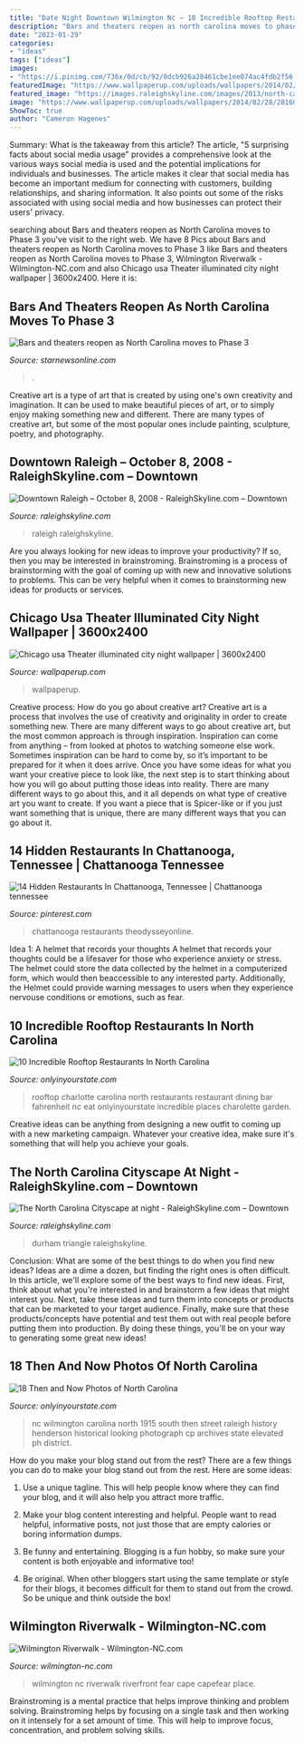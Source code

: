 ```yaml
---
title: "Date Night Downtown Wilmington Nc ~ 10 Incredible Rooftop Restaurants In North Carolina"
description: "Bars and theaters reopen as north carolina moves to phase 3"
date: "2023-01-29"
categories:
- "ideas"
tags: ["ideas"]
images:
- "https://i.pinimg.com/736x/0d/cb/92/0dcb926a28461cbe1ee074ac4fdb2f56.jpg"
featuredImage: "https://www.wallpaperup.com/uploads/wallpapers/2014/02/28/281602/ca28f48442e1bfd9b65af6d493093260.jpg"
featured_image: "https://images.raleighskyline.com/images/2013/north-carolina-skyline-at-night/north_carolina_skyline_at_night_metroscenes.com.jpg"
image: "https://www.wallpaperup.com/uploads/wallpapers/2014/02/28/281602/ca28f48442e1bfd9b65af6d493093260.jpg"
ShowToc: true
author: "Cameron Hagenes"
---
```



Summary: What is the takeaway from this article?
The article, "5 surprising facts about social media usage" provides a comprehensive look at the various ways social media is used and the potential implications for individuals and businesses. The article makes it clear that social media has become an important medium for connecting with customers, building relationships, and sharing information. It also points out some of the risks associated with using social media and how businesses can protect their users' privacy.

	

		
searching about Bars and theaters reopen as North Carolina moves to Phase 3 you've visit to the right web. We have 8 Pics about Bars and theaters reopen as North Carolina moves to Phase 3 like Bars and theaters reopen as North Carolina moves to Phase 3, Wilmington Riverwalk - Wilmington-NC.com and also Chicago usa Theater illuminated city night wallpaper | 3600x2400. Here it is:
		
    
## Bars And Theaters Reopen As North Carolina Moves To Phase 3

<img loading=lazy src="https://www.gannett-cdn.com/presto/2020/10/02/NSTN/f5c3d52d-4ebe-49ca-93e2-c375b20c65c0-NCWIL-100320-PG-BAR6.JPG?crop=4511,2538,x0,y229&amp;width=3200&amp;height=1801&amp;format=pjpg&amp;auto=webp" onerror="this.onerror=null;this.src='https://tse2.mm.bing.net/th?id=OIP.3_22Mauk3FL7zlHy_JB0lgHaEK&amp;pid=15.1';" alt="Bars and theaters reopen as North Carolina moves to Phase 3">

_Source: starnewsonline.com_

>. 

	

Creative art is a type of art that is created by using one's own creativity and imagination. It can be used to make beautiful pieces of art, or to simply enjoy making something new and different. There are many types of creative art, but some of the most popular ones include painting, sculpture, poetry, and photography.

    
## Downtown Raleigh – October 8, 2008 - RaleighSkyline.com – Downtown

<img loading=lazy src="https://raleighskyline.com/images/10.08.08/october_8_08_raleighskyline.com_03.jpg" onerror="this.onerror=null;this.src='https://tse2.mm.bing.net/th?id=OIP.c_jP-hIDGvkYnLaesjaKPQHaEm&amp;pid=15.1';" alt="Downtown Raleigh – October 8, 2008 - RaleighSkyline.com – Downtown">

_Source: raleighskyline.com_

>raleigh raleighskyline. 

	

Are you always looking for new ideas to improve your productivity? If so, then you may be interested in brainstroming. Brainstroming is a process of brainstorming with the goal of coming up with new and innovative solutions to problems. This can be very helpful when it comes to brainstorming new ideas for products or services.

    
## Chicago Usa Theater Illuminated City Night Wallpaper | 3600x2400

<img loading=lazy src="https://www.wallpaperup.com/uploads/wallpapers/2014/02/28/281602/ca28f48442e1bfd9b65af6d493093260.jpg" onerror="this.onerror=null;this.src='https://tse3.mm.bing.net/th?id=OIP.nSf6TlJgL-jnerm3Mv8P1wHaE8&amp;pid=15.1';" alt="Chicago usa Theater illuminated city night wallpaper | 3600x2400">

_Source: wallpaperup.com_

>wallpaperup. 

	

Creative process: How do you go about creative art?
Creative art is a process that involves the use of creativity and originality in order to create something new. There are many different ways to go about creative art, but the most common approach is through inspiration. Inspiration can come from anything – from looked at photos to watching someone else work. Sometimes inspiration can be hard to come by, so it’s important to be prepared for it when it does arrive. Once you have some ideas for what you want your creative piece to look like, the next step is to start thinking about how you will go about putting those ideas into reality. There are many different ways to go about this, and it all depends on what type of creative art you want to create. If you want a piece that is Spicer-like or if you just want something that is unique, there are many different ways that you can go about it.

    
## 14 Hidden Restaurants In Chattanooga, Tennessee | Chattanooga Tennessee

<img loading=lazy src="https://i.pinimg.com/736x/0d/cb/92/0dcb926a28461cbe1ee074ac4fdb2f56.jpg" onerror="this.onerror=null;this.src='https://tse4.mm.bing.net/th?id=OIP.D4tgck0K5dwmWtZ_Ppry0gHaJ4&amp;pid=15.1';" alt="14 Hidden Restaurants In Chattanooga, Tennessee | Chattanooga tennessee">

_Source: pinterest.com_

>chattanooga restaurants theodysseyonline. 

	

Idea 1: A helmet that records your thoughts
A helmet that records your thoughts could be a lifesaver for those who experience anxiety or stress. The helmet could store the data collected by the helmet in a computerized form, which would then beaccessible to any interested party. Additionally, the Helmet could provide warning messages to users when they experience nervouse conditions or emotions, such as fear.

    
## 10 Incredible Rooftop Restaurants In North Carolina

<img loading=lazy src="http://cdn.onlyinyourstate.com/wp-content/uploads/2016/03/o-106-700x525.jpg" onerror="this.onerror=null;this.src='https://tse2.mm.bing.net/th?id=OIP.SLrgiFrfx4YrzyV6Im2KEQHaFj&amp;pid=15.1';" alt="10 Incredible Rooftop Restaurants In North Carolina">

_Source: onlyinyourstate.com_

>rooftop charlotte carolina north restaurants restaurant dining bar fahrenheit nc eat onlyinyourstate incredible places charolette garden. 

	

Creative ideas can be anything from designing a new outfit to coming up with a new marketing campaign. Whatever your creative idea, make sure it's something that will help you achieve your goals.

    
## The North Carolina Cityscape At Night - RaleighSkyline.com – Downtown

<img loading=lazy src="https://images.raleighskyline.com/images/2013/north-carolina-skyline-at-night/north_carolina_skyline_at_night_metroscenes.com.jpg" onerror="this.onerror=null;this.src='https://tse4.mm.bing.net/th?id=OIP.S1Zm9mKm6t8i6KleBkbQwgHaE8&amp;pid=15.1';" alt="The North Carolina Cityscape at night - RaleighSkyline.com – Downtown">

_Source: raleighskyline.com_

>durham triangle raleighskyline. 

	

Conclusion: What are some of the best things to do when you find new ideas?
Ideas are a dime a dozen, but finding the right ones is often difficult. In this article, we'll explore some of the best ways to find new ideas. First, think about what you're interested in and brainstorm a few ideas that might interest you. Next, take these ideas and turn them into concepts or products that can be marketed to your target audience. Finally, make sure that these products/concepts have potential and test them out with real people before putting them into production. By doing these things, you'll be on your way to generating some great new ideas!

    
## 18 Then And Now Photos Of North Carolina

<img loading=lazy src="http://cdn.onlyinyourstate.com/wp-content/uploads/2016/02/henderson-north-carolina-1915-700x552.jpg" onerror="this.onerror=null;this.src='https://tse4.mm.bing.net/th?id=OIP.5-r1VzOtx5GxLJaRa1AGWAHaF1&amp;pid=15.1';" alt="18 Then and Now Photos of North Carolina">

_Source: onlyinyourstate.com_

>nc wilmington carolina north 1915 south then street raleigh history henderson historical looking photograph cp archives state elevated ph district. 

	

How do you make your blog stand out from the rest?
There are a few things you can do to make your blog stand out from the rest. Here are some ideas: 
1. Use a unique tagline. This will help people know where they can find your blog, and it will also help you attract more traffic.

2. Make your blog content interesting and helpful. People want to read helpful, informative posts, not just those that are empty calories or boring information dumps.

3. Be funny and entertaining. Blogging is a fun hobby, so make sure your content is both enjoyable and informative too!

4. Be original. When other bloggers start using the same template or style for their blogs, it becomes difficult for them to stand out from the crowd. So be unique and think outside the box!


    
## Wilmington Riverwalk - Wilmington-NC.com

<img loading=lazy src="http://www.wilmington-nc.com/images/uploads/place/3206/581-2019.jpg" onerror="this.onerror=null;this.src='https://tse2.mm.bing.net/th?id=OIP.AiIDLVyLZWVaxcO8sOSSZwHaE8&amp;pid=15.1';" alt="Wilmington Riverwalk - Wilmington-NC.com">

_Source: wilmington-nc.com_

>wilmington nc riverwalk riverfront fear cape capefear place. 

	

Brainstroming is a mental practice that helps improve thinking and problem solving. Brainstroming helps by focusing on a single task and then working on it intensely for a set amount of time. This will help to improve focus, concentration, and problem solving skills.

